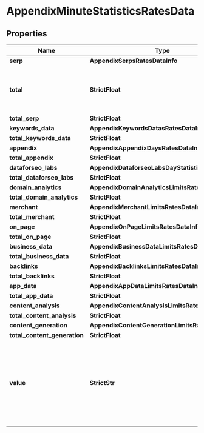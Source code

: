 # AppendixMinuteStatisticsRatesData


## Properties

| Name | Type | Description | Notes |
|------------ | ------------- | ------------- | -------------|
**serp** | **AppendixSerpsRatesDataInfo** |  |[optional]|
**total** | **StrictFloat** | total amount of money deposited to your account |[optional]|
**total_serp** | **StrictFloat** |  |[optional]|
**keywords_data** | **AppendixKeywordsDatasRatesDataInfo** |  |[optional]|
**total_keywords_data** | **StrictFloat** |  |[optional]|
**appendix** | **AppendixAppendixDaysRatesDataInfo** |  |[optional]|
**total_appendix** | **StrictFloat** |  |[optional]|
**dataforseo_labs** | **AppendixDataforseoLabsDayStatisticsRatesData** |  |[optional]|
**total_dataforseo_labs** | **StrictFloat** |  |[optional]|
**domain_analytics** | **AppendixDomainAnalyticsLimitsRatesDataInfo** |  |[optional]|
**total_domain_analytics** | **StrictFloat** |  |[optional]|
**merchant** | **AppendixMerchantLimitsRatesDataInfo** |  |[optional]|
**total_merchant** | **StrictFloat** |  |[optional]|
**on_page** | **AppendixOnPageLimitsRatesDataInfo** |  |[optional]|
**total_on_page** | **StrictFloat** |  |[optional]|
**business_data** | **AppendixBusinessDataLimitsRatesDataInfo** |  |[optional]|
**total_business_data** | **StrictFloat** |  |[optional]|
**backlinks** | **AppendixBacklinksLimitsRatesDataInfo** |  |[optional]|
**total_backlinks** | **StrictFloat** |  |[optional]|
**app_data** | **AppendixAppDataLimitsRatesDataInfo** |  |[optional]|
**total_app_data** | **StrictFloat** |  |[optional]|
**content_analysis** | **AppendixContentAnalysisLimitsRatesDataInfo** |  |[optional]|
**total_content_analysis** | **StrictFloat** |  |[optional]|
**content_generation** | **AppendixContentGenerationLimitsRatesDataInfo** |  |[optional]|
**total_content_generation** | **StrictFloat** |  |[optional]|
**value** | **StrictStr** | time period for grouping<br>day in the yyyy-MM-dd format<br>minute in the yyyy-MM-dd HH:mm format |[optional]|